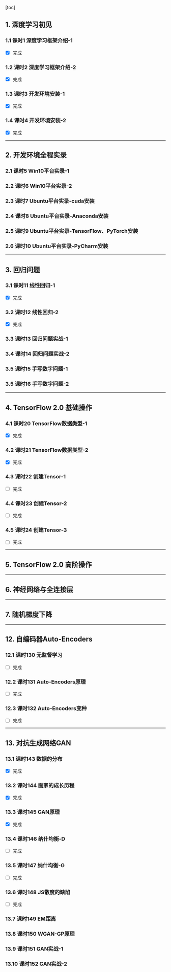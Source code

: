 [toc]

## 1. 深度学习初见
### 1.1 课时1 深度学习框架介绍-1
- [x] 完成
### 1.2 课时2 深度学习框架介绍-2
- [x] 完成
### 1.3 课时3 开发环境安装-1
- [x] 完成
### 1.4 课时4 开发环境安装-2
- [x] 完成


***
## 2. 开发环境全程实录
### 2.1 课时5 Win10平台实录-1
### 2.2 课时6 Win10平台实录-2
### 2.3 课时7 Ubuntu平台实录-cuda安装
### 2.4 课时8 Ubuntu平台实录-Anaconda安装
### 2.5 课时9 Ubuntu平台实录-TensorFlow、PyTorch安装
### 2.6 课时10 Ubuntu平台实录-PyCharm安装

***
## 3. 回归问题
### 3.1 课时11 线性回归-1
- [x] 完成
### 3.2 课时12 线性回归-2
- [x] 完成
### 3.3 课时13 回归问题实战-1
### 3.4 课时14 回归问题实战-2
### 3.5 课时15 手写数字问题-1
### 3.5 课时16 手写数字问题-2


***
## 4. TensorFlow 2.0 基础操作
### 4.1 课时20 TensorFlow数据类型-1
- [x] 完成
### 4.2 课时21 TensorFlow数据类型-2
- [x] 完成
### 4.3 课时22 创建Tensor-1
- [ ] 完成
### 4.4 课时23 创建Tensor-2
- [ ] 完成
### 4.5 课时24 创建Tensor-3
- [ ] 完成

***
## 5. TensorFlow 2.0 高阶操作

***
## 6. 神经网络与全连接层

***
## 7. 随机梯度下降

***
## 12. 自编码器Auto-Encoders
### 12.1 课时130 无监督学习
- [ ] 完成
### 12.2 课时131 Auto-Encoders原理
- [ ] 完成
### 12.3 课时132 Auto-Encoders变种
- [ ] 完成


***
## 13. 对抗生成网络GAN
### 13.1 课时143 数据的分布
- [x] 完成
### 13.2 课时144 画家的成长历程
- [x] 完成
### 13.3 课时145 GAN原理
- [x] 完成
### 13.4 课时146 纳什均衡-D
- [ ] 完成
### 13.5 课时147 纳什均衡-G
- [ ] 完成
### 13.6 课时148 JS散度的缺陷
- [ ] 完成
### 13.7 课时149 EM距离
### 13.8 课时150 WGAN-GP原理
### 13.9 课时151 GAN实战-1
### 13.10 课时152 GAN实战-2






